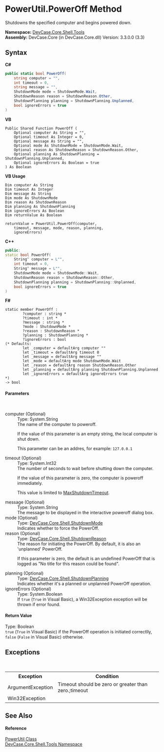# PowerUtil.PowerOff Method 
 

Shutdowns the specified computer and begins powered down.

**Namespace:**&nbsp;<a href="N_DevCase_Core_Shell_Tools">DevCase.Core.Shell.Tools</a><br />**Assembly:**&nbsp;DevCase.Core (in DevCase.Core.dll) Version: 3.3.0.0 (3.3)

## Syntax

**C#**<br />
``` C#
public static bool PowerOff(
	string computer = "",
	int timeout = 0,
	string message = "",
	ShutdownMode mode = ShutdownMode.Wait,
	ShutdownReason reason = ShutdownReason.Other,
	ShutdownPlanning planning = ShutdownPlanning.Unplanned,
	bool ignoreErrors = true
)
```

**VB**<br />
``` VB
Public Shared Function PowerOff ( 
	Optional computer As String = "",
	Optional timeout As Integer = 0,
	Optional message As String = "",
	Optional mode As ShutdownMode = ShutdownMode.Wait,
	Optional reason As ShutdownReason = ShutdownReason.Other,
	Optional planning As ShutdownPlanning = ShutdownPlanning.Unplanned,
	Optional ignoreErrors As Boolean = true
) As Boolean
```

**VB Usage**<br />
``` VB Usage
Dim computer As String
Dim timeout As Integer
Dim message As String
Dim mode As ShutdownMode
Dim reason As ShutdownReason
Dim planning As ShutdownPlanning
Dim ignoreErrors As Boolean
Dim returnValue As Boolean

returnValue = PowerUtil.PowerOff(computer, 
	timeout, message, mode, reason, planning, 
	ignoreErrors)
```

**C++**<br />
``` C++
public:
static bool PowerOff(
	String^ computer = L"", 
	int timeout = 0, 
	String^ message = L"", 
	ShutdownMode mode = ShutdownMode::Wait, 
	ShutdownReason reason = ShutdownReason::Other, 
	ShutdownPlanning planning = ShutdownPlanning::Unplanned, 
	bool ignoreErrors = true
)
```

**F#**<br />
``` F#
static member PowerOff : 
        ?computer : string * 
        ?timeout : int * 
        ?message : string * 
        ?mode : ShutdownMode * 
        ?reason : ShutdownReason * 
        ?planning : ShutdownPlanning * 
        ?ignoreErrors : bool 
(* Defaults:
        let _computer = defaultArg computer ""
        let _timeout = defaultArg timeout 0
        let _message = defaultArg message ""
        let _mode = defaultArg mode ShutdownMode.Wait
        let _reason = defaultArg reason ShutdownReason.Other
        let _planning = defaultArg planning ShutdownPlanning.Unplanned
        let _ignoreErrors = defaultArg ignoreErrors true
*)
-> bool 

```


#### Parameters
&nbsp;<dl><dt>computer (Optional)</dt><dd>Type: System.String<br />The name of the computer to poweroff. 

 If the value of this parameter is an empty string, the local computer is shut down. 

 This parameter can be an addres, for example: `127.0.0.1`</dd><dt>timeout (Optional)</dt><dd>Type: System.Int32<br />The number of seconds to wait before shutting down the computer. 

 If the value of this parameter is zero, the computer is poweroff immediately. 

 This value is limited to <a href="F_DevCase_Core_Shell_Tools_PowerUtil_MaxShutdownTimeout">MaxShutdownTimeout</a>.</dd><dt>message (Optional)</dt><dd>Type: System.String<br />The message to be displayed in the interactive poweroff dialog box.</dd><dt>mode (Optional)</dt><dd>Type: <a href="T_DevCase_Core_Shell_ShutdownMode">DevCase.Core.Shell.ShutdownMode</a><br />Indicates whether to force the PowerOff.</dd><dt>reason (Optional)</dt><dd>Type: <a href="T_DevCase_Core_Shell_ShutdownReason">DevCase.Core.Shell.ShutdownReason</a><br />The reason for initiating the PowerOff. By default, it is also an 'unplanned' PowerOff. 

 If this parameter is zero, the default is an undefined PowerOff that is logged as "No title for this reason could be found".</dd><dt>planning (Optional)</dt><dd>Type: <a href="T_DevCase_Core_Shell_ShutdownPlanning">DevCase.Core.Shell.ShutdownPlanning</a><br />Indicates whether it's a planned or unplanned PowerOff operation.</dd><dt>ignoreErrors (Optional)</dt><dd>Type: System.Boolean<br />If `true` (`True` in Visual Basic), a Win32Exception exception will be thrown if error found.</dd></dl>

#### Return Value
Type: Boolean<br />`true` (`True` in Visual Basic) if the PowerOff operation is initiated correctlly, `false` (`False` in Visual Basic) otherwise.

## Exceptions
&nbsp;<table><tr><th>Exception</th><th>Condition</th></tr><tr><td>ArgumentException</td><td>Timeout should be zero or greater than zero.;timeout</td></tr><tr><td>Win32Exception</td><td /></tr></table>

## See Also


#### Reference
<a href="T_DevCase_Core_Shell_Tools_PowerUtil">PowerUtil Class</a><br /><a href="N_DevCase_Core_Shell_Tools">DevCase.Core.Shell.Tools Namespace</a><br />